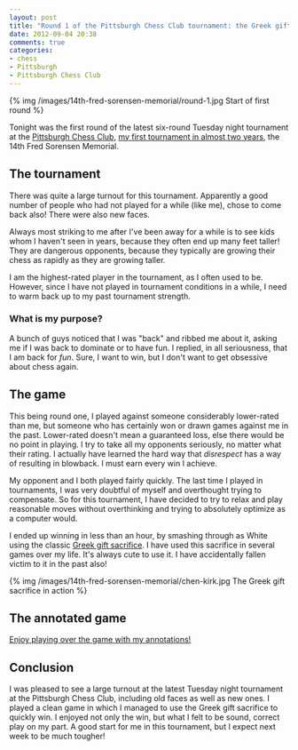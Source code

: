 ```yaml
---
layout: post
title: "Round 1 of the Pittsburgh Chess Club tournament: the Greek gift sacrifice"
date: 2012-09-04 20:38
comments: true
categories: 
- chess
- Pittsburgh
- Pittsburgh Chess Club
---
```

{% img /images/14th-fred-sorensen-memorial/round-1.jpg Start of first round %}

Tonight was the first round of the latest six-round Tuesday night tournament at the [Pittsburgh Chess Club](http://pittsburghcc.org/), [my first tournament in almost two years](/blog/2012/08/29/returning-to-chess/), the 14th Fred Sorensen Memorial.

## The tournament

There was quite a large turnout for this tournament. Apparently a good number of people who had not played for a while (like me), chose to come back also! There were also new faces.

Always most striking to me after I've been away for a while is to see kids whom I haven't seen in years, because they often end up many feet taller! They are dangerous opponents, because they typically are growing their chess as rapidly as they are growing taller.

I am the highest-rated player in the tournament, as I often used to be. However, since I have not played in tournament conditions in a while, I need to warm back up to my past tournament strength.

### What is my purpose?

A bunch of guys noticed that I was "back" and ribbed me about it, asking me if I was back to dominate or to have fun. I replied, in all seriousness, that I am back for *fun*. Sure, I want to win, but I don't want to get obsessive about chess again.

## The game

This being round one, I played against someone considerably lower-rated than me, but someone who has certainly won or drawn games against me in the past. Lower-rated doesn't mean a guaranteed loss, else there would be no point in playing. I try to take all my opponents seriously, no matter what their rating. I actually have learned the hard way that *disrespect* has a way of resulting in blowback. I must earn every win I achieve.

My opponent and I both played fairly quickly. The last time I played in tournaments, I was very doubtful of myself and overthought trying to compensate. So for this tournament, I have decided to try to relax and play reasonable moves without overthinking and trying to absolutely optimize as a computer would.

I ended up winning in less than an hour, by smashing through as White using the classic [Greek gift sacrifice](http://en.wikipedia.org/wiki/Greek_gift_sacrifice). I have used this sacrifice in several games over my life. It's always cute to use it. I have accidentally fallen victim to it in the past also!

{% img /images/14th-fred-sorensen-memorial/chen-kirk.jpg The Greek gift sacrifice in action %}

## The annotated game

[Enjoy playing over the game with my annotations!](/chess/chen-kirk-2012-09-04.htm)

## Conclusion

I was pleased to see a large turnout at the latest Tuesday night tournament at the Pittsburgh Chess Club, including old faces as well as new ones. I played a clean game in which I managed to use the Greek gift sacrifice to quickly win. I enjoyed not only the win, but what I felt to be sound, correct play on my part. A good start for me in this tournament, but I expect next week to be much tougher!
